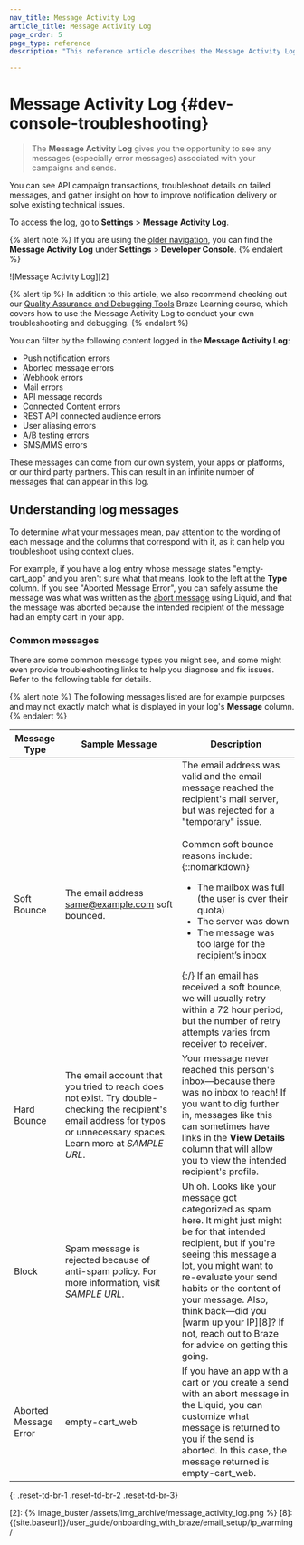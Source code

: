 ```yaml
---
nav_title: Message Activity Log
article_title: Message Activity Log
page_order: 5
page_type: reference
description: "This reference article describes the Message Activity Log shows you messages associated with your campaigns and sends. Here, you can also find information on how to understand log messages."

---
```


# Message Activity Log {#dev-console-troubleshooting}

> The **Message Activity Log** gives you the opportunity to see any messages (especially error messages) associated with your campaigns and sends.

You can see API campaign transactions, troubleshoot details on failed messages, and gather insight on how to improve notification delivery or solve existing technical issues.

To access the log, go to **Settings** > **Message Activity Log**.

{% alert note %}
If you are using the [older navigation]({{site.baseurl}}/navigation), you can find the **Message Activity Log** under **Settings** > **Developer Console**.
{% endalert %}

![Message Activity Log][2]

{% alert tip %}
In addition to this article, we also recommend checking out our [Quality Assurance and Debugging Tools](https://learning.braze.com/quality-assurance-and-debugging-tools-in-the-dashboard/) Braze Learning course, which covers how to use the Message Activity Log to conduct your own troubleshooting and debugging.
{% endalert %}

You can filter by the following content logged in the **Message Activity Log**:

- Push notification errors
- Aborted message errors
- Webhook errors
- Mail errors
- API message records
- Connected Content errors
- REST API connected audience errors
- User aliasing errors
- A/B testing errors
- SMS/MMS errors

These messages can come from our own system, your apps or platforms, or our third party partners. This can result in an infinite number of messages that can appear in this log.

## Understanding log messages

To determine what your messages mean, pay attention to the wording of each message and the columns that correspond with it, as it can help you troubleshoot using context clues. 

For example, if you have a log entry whose message states "empty-cart_app" and you aren't sure what that means, look to the left at the **Type** column. If you see "Aborted Message Error", you can safely assume the message was what was written as the [abort message][1] using Liquid, and that the message was aborted because the intended recipient of the message had an empty cart in your app.

### Common messages

There are some common message types you might see, and some might even provide troubleshooting links to help you diagnose and fix issues. Refer to the following table for details.

{% alert note %}
The following messages listed are for example purposes and may not exactly match what is displayed in your log's **Message** column.
{% endalert %}

| Message Type | Sample Message | Description |
|---|---|---|
| Soft Bounce | The email address same@example.com soft bounced. | The email address was valid and the email message reached the recipient's mail server, but was rejected for a "temporary" issue. <br><br>Common soft bounce reasons include: {::nomarkdown} <ul> <li> The mailbox was full (the user is over their quota) </li> <li> The server was down </li> <li> The message was too large for the recipient’s inbox </li>  </ul> {:/} If an email has received a soft bounce, we will usually retry within a 72 hour period, but the number of retry attempts varies from receiver to receiver. |
| Hard Bounce | The email account that you tried to reach does not exist. Try double-checking the recipient's email address for typos or unnecessary spaces. Learn more at _SAMPLE URL_.| Your message never reached this person's inbox—because there was no inbox to reach! If you want to dig further in, messages like this can sometimes have links in the **View Details** column that will allow you to view the intended recipient's profile.|
| Block | Spam message is rejected because of anti-spam policy. For more information, visit _SAMPLE URL_.| Uh oh. Looks like your message got categorized as spam here. It might just might be for that intended recipient, but if you're seeing this message a lot, you might want to re-evaluate your send habits or the content of your message. Also, think back—did you [warm up your IP][8]? If not, reach out to Braze for advice on getting this going.|
| Aborted Message Error | empty-cart_web | If you have an app with a cart or you create a send with an abort message in the Liquid, you can customize what message is returned to you if the send is aborted. In this case, the message returned is empty-cart_web.|
{: .reset-td-br-1 .reset-td-br-2 .reset-td-br-3}


[1]: {{site.baseurl}}/user_guide/personalization_and_dynamic_content/liquid/aborting_messages/#aborting-messages
[2]: {% image_buster /assets/img_archive/message_activity_log.png %}
[8]: {{site.baseurl}}/user_guide/onboarding_with_braze/email_setup/ip_warming/
